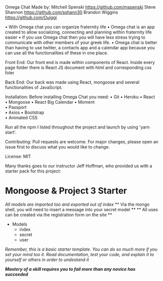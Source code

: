 Omega Chat
Made by:
Mitchell Spenski https://github.com/mspenski
Steve Shannon https://github.com/sshann30
Brandon Wiggins https://github.com/Ouiggi

•	With Omega chat you can organize fraternity life
•	Omega chat is an app created to allow socializing, connecting and planning within fraternity life easier
•	If you use Omega chat then you will have less stress trying to communicate with other members of your greek life.
•	Omega chat is better than having to use twitter, a contacts app and a calendar app because you can use all the functionalities of these in one place.

Front End: Our front end is made within components of React. Inside every page folder there is React JS document with  html and corresponding css foler 

Back End: Our back was made using React, mongoose and several functionalities of JavaScript. 


Installation:
Before installing Omega Chat you need:
•	Git
•	Heroku
•	React
•	Mongoose
•	React Big Calendar
•	Moment	
•	Passport	
•	Axios
•	Bootstrap	
•	Animated CSS	

Run all the npm I listed throughout the project and launch by using 'yarn start'.

Contributing:
Pull requests are welcome. For major changes, please open an issue first to discuss what you would like to change.

License: MIT

Many thanks goes to our instructor Jeff Hoffman, who provided us with a starter pack for this project:
# Mongoose & Project 3 Starter

*All models are imported too and exported out of index*
** Via the mongo shell, you will need to insert a message into your secret model **
** All uses can be created via the registration form on the site **
* Models
    * index
    * secret
    * user

*Remember, this is a basic starter template. You can do so much more if you set your mind too it. Read documentation, test your code, and explain it to yourself or others in order to undestand it*

__*Mastery of a skill requires you to fail more than any novice has succeeded*__



